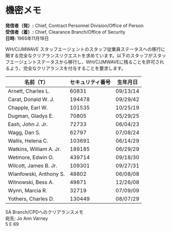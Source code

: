# 機密メモ

**発信者（発）:** Chief, Contract Personnel Division/Office of Person  
**受信者（着）:** Chief, Clearance Branch/Office of Security  
**日時:** 1965年11月18日  

WH/C/JMWAVE スタッフエージェントのスタッフ従業員ステータスへの移行に関する完全なクリアランスリクエストを求めています。以下のスタッフがスタッフエージェントステータスから移行し、WH/C/JMWAVEに残ることを許可されるよう、完全なクリアランスを付与することを要求します。

名前（T）| セキュリティ番号 | 生年月日  
---|---|---  
Arnett, Charles L. | 60831 | 09/13/14  
Carat, Donald W. J. | 194478 | 09/29/42  
Chapple, Earl W. | 101535 | 10/25/19  
Dugman, Gladys E. | 70805 | 05/29/25  
Eash, John J. Jr. | 72733 | 06/04/23  
Wagg, Dan S. | 62797 | 07/08/24  
Wallis, Helena C. | 103691 | 06/14/29  
Watkins, William A. Jr. | 189185 | 06/29/29  
Wetmore, Edwin O. | 439714 | 09/18/30  
Wilcott, James B. Jr. | 109301 | 09/27/31  
Wianfowski, Anthony S. | 48802 | 06/08/08  
Witnowski, Bess A. | 49871 | 12/26/08  
Wynn, Marcia R. | 32719 | 07/09/09  
Yothers, Charles D. | 130449 | 08/07/29  

SA Branch/CPDへのクリアランスメモ  
宛先: Jo Ann Varney  
5 E 69  